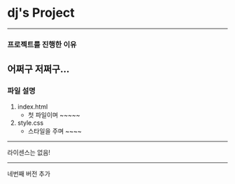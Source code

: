 # dj's Project
-----------
### 프로젝트를 진행한 이유
어쩌구 저쩌구...
----------
### 파일 설명
1. index.html
    - 첫 파일이며 ~~~~~
2. style.css
    - 스타일을 주며 ~~~~

----------

라이센스는 없음!

--------------
네번째 버전 추가
